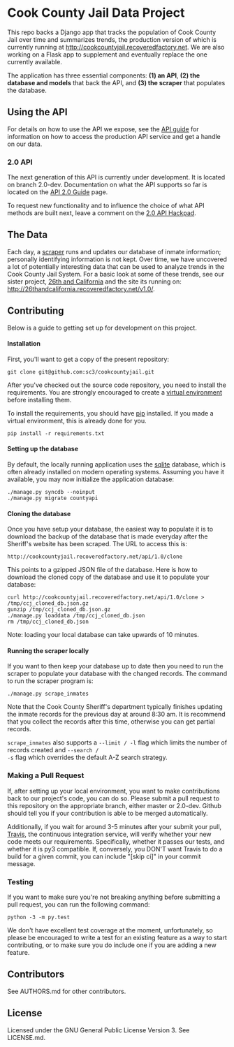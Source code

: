 # Cook County Jail Data Project

This repo backs a Django app that tracks the population of Cook County Jail over time and summarizes trends, the production version of which is currently running at http://cookcountyjail.recoveredfactory.net. We are also working on a Flask app to supplement and eventually replace the one currently available.

The application has three essential components: **(1) an API**, **(2) the database and models** that back the API, and **(3) the scraper** that populates the database.

## Using the API

For details on how to use the API we expose, see the [API guide](https://github.com/sc3/cookcountyjail/wiki/API-guide) for information on how to access the production API service and get a handle on our data.

### 2.0 API

The next generation of this API is currently under development. It is located on branch 2.0-dev. Documentation on what the API supports so far is located on the [API 2.0 Guide](https://github.com/sc3/cookcountyjail/wiki/API-2.0-Guide) page.

To request new functionality and to influence the choice of what API methods are built next, leave a comment on the [2.0 API Hackpad](http://is.gd/9tQpPj).

## The Data

Each day, a [scraper](https://github.com/sc3/cookcountyjail/wiki/Scraper) runs and updates our database of inmate information; personally identifying information is not kept. Over time, we have uncovered a lot of potentially interesting data that can be used to analyze trends in the Cook County Jail System. For a basic look at some of these trends, see our sister project, [26th and California](https://github.com/sc3/26thandcalifornia) and the site its running on: http://26thandcalifornia.recoveredfactory.net/v1.0/.  

## Contributing

Below is a guide to getting set up for development on this project.

#### Installation

First, you'll want to get a copy of the present repository:

```
git clone git@github.com:sc3/cookcountyjail.git
```

After you've checked out the source code repository, you need to install the requirements. You are strongly encouraged to create a [virtual environment](https://pypi.python.org/pypi/virtualenv) before installing them.

To install the requirements, you should have [pip](https://pypi.python.org/pypi/pip) installed. If you made a virtual environment, this is already done for you.

    pip install -r requirements.txt
    
#### Setting up the database

By default, the locally running application uses the [sqlite](http://www.sqlite.org/) database, which is often already installed on modern operating systems. Assuming you have it available, you may now initialize the application database:

    ./manage.py syncdb --noinput
    ./manage.py migrate countyapi

#### Cloning the database

Once you have setup your database, the easiest way to populate it is to download the backup of the database that is made everyday after the Sheriff's website has been scraped. The URL to access this is:

    http://cookcountyjail.recoveredfactory.net/api/1.0/clone

This points to a gzipped JSON file of the database. Here is how to download the cloned copy of the database and use it to populate your database:

```
curl http://cookcountyjail.recoveredfactory.net/api/1.0/clone > /tmp/ccj_cloned_db.json.gz
gunzip /tmp/ccj_cloned_db.json.gz
./manage.py loaddata /tmp/ccj_cloned_db.json
rm /tmp/ccj_cloned_db.json
```

Note: loading your local database can take upwards of 10 minutes.

#### Running the scraper locally

If you want to then keep your database up to date then you need to run the scraper to populate your database with the changed records. The command to run the scraper program is:

```
./manage.py scrape_inmates
```

Note that the Cook County Sheriff's department typically finishes updating the inmate records for the previous day at around 8:30 am. It is recommend that you collect the records after this time, otherwise you can get partial records.

<code>scrape_inmates</code> also supports a <code>--limit / -l</code>
flag which limits the number of records created and <code>--search /
-s</code> flag which overrides the default A-Z search strategy.

### Making a Pull Request

If, after setting up your local environment, you want to make contributions back to our project's code, you can do so. Please submit a pull request to this repository on the appropriate branch, either master or 2.0-dev. Github should tell you if your contribution is able to be merged automatically. 

Additionally, if you wait for around 3-5 minutes after your submit your pull, [Travis](https://travis-ci.org), the continuous integration service, will verify whether your new code meets our requirements. Specifically, whether it passes our tests, and whether it is py3 compatible. If, conversely, you DON'T want Travis to do a build for a given commit, you can include "[skip ci]" in your commit message. 

### Testing

If you want to make sure you're not breaking anything before submitting a pull request, you can run the following command:

    python -3 -m py.test
    
We don't have excellent test coverage at the moment, unfortunately, so please be encouraged to write a test for an existing feature as a way to start contributing, or to make sure you do include one if you are adding a new feature.
    
## Contributors
    
See AUTHORS.md for other contributors.

## License

Licensed under the GNU General Public License Version 3.
See LICENSE.md.
